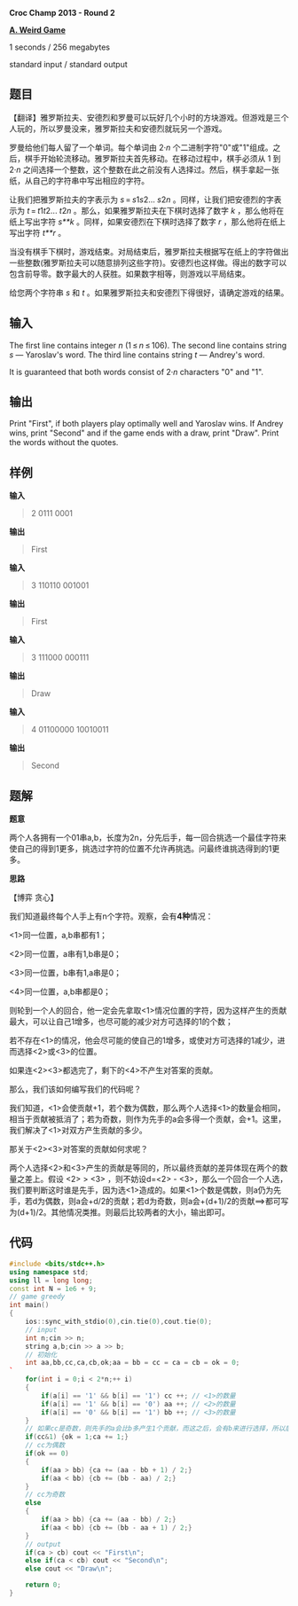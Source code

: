 **Croc Champ 2013 - Round 2** 

**[A. Weird Game](https://codeforces.com/problemset/problem/293/A)**

<!--more-->

1 seconds / 256 megabytes

standard input / standard output

## 题目

【翻译】雅罗斯拉夫、安德烈和罗曼可以玩好几个小时的方块游戏。但游戏是三个人玩的，所以罗曼没来，雅罗斯拉夫和安德烈就玩另一个游戏。

罗曼给他们每人留了一个单词。每个单词由 2·*n* 个二进制字符"0"或"1"组成。之后，棋手开始轮流移动。雅罗斯拉夫首先移动。在移动过程中，棋手必须从 1 到 2·*n* 之间选择一个整数，这个整数在此之前没有人选择过。然后，棋手拿起一张纸，从自己的字符串中写出相应的字符。

让我们把雅罗斯拉夫的字表示为 *s* = *s*1*s*2... *s*2*n* 。同样，让我们把安德烈的字表示为 *t* = *t*1*t*2... *t*2*n* 。那么，如果雅罗斯拉夫在下棋时选择了数字 *k* ，那么他将在纸上写出字符 *s**k* 。同样，如果安德烈在下棋时选择了数字 *r* ，那么他将在纸上写出字符 *t**r* 。

当没有棋手下棋时，游戏结束。对局结束后，雅罗斯拉夫根据写在纸上的字符做出一些整数(雅罗斯拉夫可以随意排列这些字符)。安德烈也这样做。得出的数字可以包含前导零。数字最大的人获胜。如果数字相等，则游戏以平局结束。

给您两个字符串 *s* 和 *t* 。如果雅罗斯拉夫和安德烈下得很好，请确定游戏的结果。

## 输入

The first line contains integer *n* (1 ≤ *n* ≤ 106). The second line contains string *s* — Yaroslav's word. The third line contains string *t* — Andrey's word.

It is guaranteed that both words consist of 2·*n* characters "0" and "1".

## 输出

Print "First", if both players play optimally well and Yaroslav wins. If Andrey wins, print "Second" and if the game ends with a draw, print "Draw". Print the words without the quotes.

## 样例

**输入**

> 2
> 0111
> 0001

**输出**

> First

**输入**

> 3
> 110110
> 001001

**输出**

> First

**输入**

> 3
> 111000
> 000111

**输出**

> Draw

**输入**

> 4
> 01100000
> 10010011

**输出**

> Second

## 题解

**题意**

两个人各拥有一个01串a,b，长度为2n，分先后手，每一回合挑选一个最佳字符来使自己的得到1更多，挑选过字符的位置不允许再挑选。问最终谁挑选得到的1更多。

**思路**

【博弈 贪心】

我们知道最终每个人手上有n个字符。观察，会有**4种**情况：

<1>同一位置，a,b串都有1；

<2>同一位置，a串有1,b串是0；

<3>同一位置，b串有1,a串是0；

<4>同一位置，a,b串都是0；

则轮到一个人的回合，他一定会先拿取<1>情况位置的字符，因为这样产生的贡献最大，可以让自己1增多，也尽可能的减少对方可选择的1的个数；

若不存在<1>的情况，他会尽可能的使自己的1增多，或使对方可选择的1减少，进而选择<2>或<3>的位置。

如果连<2><3>都选完了，剩下的<4>不产生对答案的贡献。

那么，我们该如何编写我们的代码呢？

我们知道，<1>会使贡献+1，若个数为偶数，那么两个人选择<1>的数量会相同，相当于贡献被抵消了；若为奇数，则作为先手的a会多得一个贡献，会+1。这里，我们解决了<1>对双方产生贡献的多少。

那关于<2><3>对答案的贡献如何求呢？

两个人选择<2>和<3>产生的贡献是等同的，所以最终贡献的差异体现在两个的数量之差上。假设 <2> > <3> ，则不妨设d=<2> - <3>，那么一个回合一个人选，我们要判断这时谁是先手，因为选<1>造成的。如果<1>个数是偶数，则a仍为先手，若d为偶数，则a会+d/2的贡献；若d为奇数，则a会+(d+1)/2的贡献==>都可写为(d+1)/2。其他情况类推。则最后比较两者的大小，输出即可。

## 代码

```c++
#include <bits/stdc++.h>
using namespace std;
using ll = long long;
const int N = 1e6 + 9;
// game greedy
int main()
{
	ios::sync_with_stdio(0),cin.tie(0),cout.tie(0);
    // input
	int n;cin >> n;
	string a,b;cin >> a >> b;
    // 初始化
	int aa,bb,cc,ca,cb,ok;aa = bb = cc = ca = cb = ok = 0;
`	
	for(int i = 0;i < 2*n;++ i)
	{
		if(a[i] == '1' && b[i] == '1') cc ++; // <1>的数量
		if(a[i] == '1' && b[i] == '0') aa ++; // <2>的数量
		if(a[i] == '0' && b[i] == '1') bb ++; // <3>的数量
	}
	// 如果cc是奇数，则先手的a会比b多产生1个贡献，而这之后，会有b来进行选择，所以后面进行分类讨论
	if(cc&1) {ok = 1;ca += 1;}
    // cc为偶数
	if(ok == 0)
	{
		if(aa > bb) {ca += (aa - bb + 1) / 2;}
		if(aa < bb) {cb += (bb - aa) / 2;}
	}
    // cc为奇数
	else
	{
		if(aa > bb) {ca += (aa - bb) / 2;}
		if(aa < bb) {cb += (bb - aa + 1) / 2;}
	}
	// output
	if(ca > cb) cout << "First\n";
	else if(ca < cb) cout << "Second\n";
	else cout << "Draw\n";

	return 0;
}
```